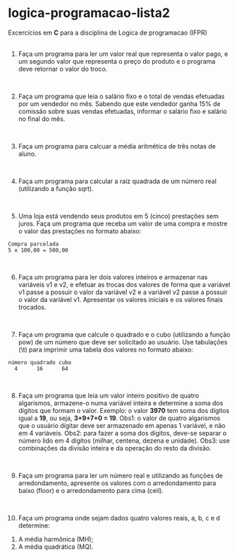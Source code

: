 # logica-programacao-lista2
Excercícios em **C** para a disciplina de Logica de programacao (IFPR)
<br>
<br>
1. Faça um programa para ler um valor real que representa o valor pago, e um segundo valor que representa o preço do produto e o programa deve retornar o valor do troco.
<br>

2. Faça um programa que leia o salário fixo e o total de vendas efetuadas por um vendedor no mês. Sabendo que este vendedor ganha 15% de comissão sobre suas vendas efetuadas, informar o salário fixo e salário no final do mês.
<br> 

3. Faça um programa para calcuar a média aritmética de três notas de aluno.
<br>

4. Faça um programa para calcular a raiz quadrada de um número real (utilizando a função sqrt).
<br>

5. Uma loja está vendendo seus produtos em 5 (cinco) prestações sem juros. Faça um programa que receba um valor de uma compra e mostre o valor das prestações no formato abaixo:

```
Compra parcelada
5 x 100,00 = 500,00
```
<br>

6. Faça um programa para ler dois valores inteiros e armazenar nas variáveis v1 e v2, e efetuar as trocas dos valores de forma que a variável v1 passe a possuir o valor da variável v2 e a variável v2 passe a possuir o valor da variável v1. Apresentar os valores iniciais e os valores finais trocados.
<br>

7. Faça um programa que calcule o quadrado e o cubo (utilizando a função pow) de um número que deve ser solicitado ao usuário. Use tabulações (\t) para imprimir uma tabela dos valores no formato abaixo:

``` 
número quadrado cubo
  4      16      64
```
<br>

8. Faça um programa que leia um valor inteiro positivo de quatro algarismos, armazene-o numa variável inteira e determine a soma dos dígitos que formam o valor. Exemplo: o valor **3970** tem soma dos dígitos igual a **19**, ou seja, **3+9+7+0 = 19**. Obs1: o valor de quatro algarismos que o usuário digitar deve ser armazenado em apenas 1 variável, e não em 4 variáveis. Obs2: para fazer a soma dos dígitos, deve-se separar o número lido em 4 dígitos (milhar, centena, dezena e unidade). Obs3: use combinações da divisão inteira e da operação do resto da divisão.
<br>

9. Faça um programa para ler um número real e utilizando as funções de arredondamento, apresente os valores com o arredondamento para baixo (floor) e o arredondamento para cima (ceil).
<br>

10. Faça um programa onde sejam dados quatro valores reais, a, b, c e d determine:

<ol>
  <li> A média harmônica (MH);</li>
  <li> A média quadrática (MQ). </li>
</ol>


